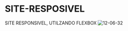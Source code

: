 # SITE-RESPOSIVEL
SITE RESPONSIVEL, UTILZANDO FLEXBOX
![12-06-32](https://user-images.githubusercontent.com/93484378/153231016-e921fc3a-c45e-40ba-9699-fa909873d9bf.gif)
